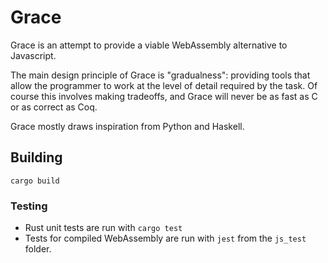# Grace

Grace is an attempt to provide a viable WebAssembly alternative to Javascript.

The main design principle of Grace is "gradualness": providing tools that allow the programmer to work at the level of detail required by the task. Of course this involves making tradeoffs, and Grace will never be as fast as C or as correct as Coq.

Grace mostly draws inspiration from Python and Haskell.

## Building
`cargo build`

### Testing
* Rust unit tests are run with `cargo test`
* Tests for compiled WebAssembly are run with `jest` from the `js_test` folder.

